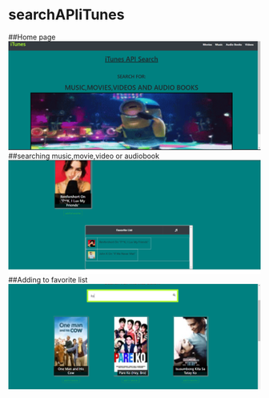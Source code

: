 # searchAPIiTunes

##Home page
<img src="images/results3.PNG" weight="100">
##searching music,movie,video or audiobook
<img src="images/results2.PNG" weight="100">
##Adding to favorite list
<img src="images/results1.PNG" weight="100">

